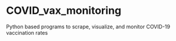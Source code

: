 # COVID_vax_monitoring
Python based programs to scrape, visualize, and monitor COVID-19 vaccination rates
